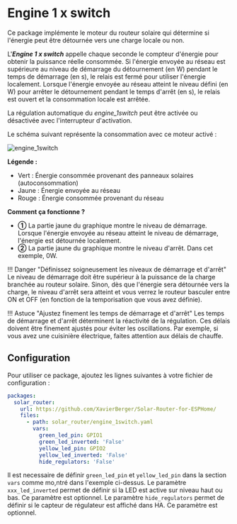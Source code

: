 # Engine 1 x switch

Ce package implémente le moteur du routeur solaire qui détermine si l'énergie peut être détournée vers une charge locale ou non.

L'***Engine 1 x switch*** appelle chaque seconde le compteur d'énergie pour obtenir la puissance réelle consommée. Si l'énergie envoyée au réseau est supérieure au niveau de démarrage du détournement (en W) pendant le temps de démarrage (en s), le relais est fermé pour utiliser l'énergie localement. Lorsque l'énergie envoyée au réseau atteint le niveau défini (en W) pour arrêter le détournement pendant le temps d'arrêt (en s), le relais est ouvert et la consommation locale est arrêtée.

La régulation automatique du *engine_1switch* peut être activée ou désactivée avec l'interrupteur d'activation.

Le schéma suivant représente la consommation avec ce moteur activé :

![engine_1switch](images/engine_1switch.png)

**Légende :**

 * Vert : Énergie consommée provenant des panneaux solaires (autoconsommation)
 * Jaune : Énergie envoyée au réseau
 * Rouge : Énergie consommée provenant du réseau

**Comment ça fonctionne ?**

* **①** La partie jaune du graphique montre le niveau de démarrage. Lorsque l'énergie envoyée au réseau atteint le niveau de démarrage, l'énergie est détournée localement.
* **②** La partie jaune du graphique montre le niveau d'arrêt. Dans cet exemple, 0W.

!!! Danger "Définissez soigneusement les niveaux de démarrage et d'arrêt"
    Le niveau de démarrage doit être supérieur à la puissance de la charge branchée au routeur solaire. Sinon, dès que l'énergie sera détournée vers la charge, le niveau d'arrêt sera atteint et vous verrez le routeur basculer entre ON et OFF (en fonction de la temporisation que vous avez définie).

!!! Astuce "Ajustez finement les temps de démarrage et d'arrêt"
    Les temps de démarrage et d'arrêt déterminent la réactivité de la régulation. Ces délais doivent être finement ajustés pour éviter les oscillations. Par exemple, si vous avez une cuisinière électrique, faites attention aux délais de chauffe.

## Configuration

Pour utiliser ce package, ajoutez les lignes suivantes à votre fichier de configuration :

```yaml linenums="1"
packages:
  solar_router:
    url: https://github.com/XavierBerger/Solar-Router-for-ESPHome/
    files:
      - path: solar_router/engine_1switch.yaml
        vars:
          green_led_pin: GPIO1
          green_led_inverted: 'False'
          yellow_led_pin: GPIO2
          yellow_led_inverted: 'False'
          hide_regulators: 'False'
```

Il est necessaire de définir `green_led_pin` et `yellow_led_pin` dans la section `vars` comme mo,ntré dans l'exemple ci-dessus. Le paramètre `xxx_led_inverted` permet de définir si la LED est active sur niveau haut ou bas. Ce paramètre est optionnel. Le paramètre `hide_regulators` permet de définir si le capteur de régulateur est affiché dans HA. Ce paramètre est optionnel.

